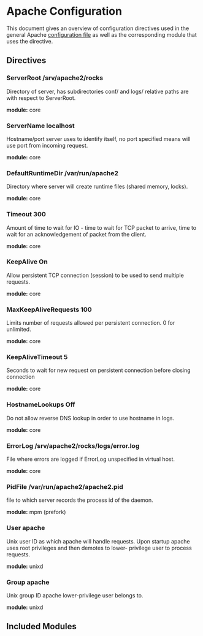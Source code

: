 # Apache Configuration

This document gives an overview of configuration directives used in the general Apache 
[configuration file](../apache/general/apache2-general.conf) as well as the corresponding module that 
uses the directive.

## Directives

### ServerRoot /srv/apache2/rocks

Directory of server, has subdirectories conf/ and logs/ relative paths are with respect to ServerRoot.

**module:** core

### ServerName localhost

Hostname/port server uses to identify itself, no port specified means will use port from incoming request.

**module:** core

### DefaultRuntimeDir /var/run/apache2

Directory where server will create runtime files (shared memory, locks).

**module:** core

### Timeout 300

Amount of time to wait for IO - time to wait for TCP packet to arrive, time to wait for an acknowledgement of packet 
from the client.

**module:** core

### KeepAlive On

Allow persistent TCP connection (session) to be used to send multiple requests.

**module:** core

### MaxKeepAliveRequests 100

Limits number of requests allowed per persistent connection. 0 for unlimited.

**module:** core

### KeepAliveTimeout 5

Seconds to wait for new request on persistent connection before closing connection

**module:** core

### HostnameLookups Off

Do not allow reverse DNS lookup in order to use hostname in logs.

**module:** core

### ErrorLog /srv/apache2/rocks/logs/error.log

File where errors are logged if ErrorLog unspecified in virtual host.

**module:** core

### PidFile /var/run/apache2/apache2.pid

file to which server records the process id of the daemon.

**module:** mpm (prefork)

### User apache

Unix user ID as which apache will handle requests. Upon startup apache uses root privileges and then demotes to lower-
privilege user to process requests.

**module:** unixd

### Group apache

Unix group ID apache lower-privilege user belongs to.

**module:** unixd






## Included Modules


